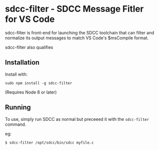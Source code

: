 # sdcc-filter - SDCC Message Fitler for VS Code

sdcc-filter is front-end for launching the SDCC toolchain that can filter and normalize its 
output messages to match VS Code's $msCompile format.

sdcc-filter also qualifies 

## Installation

Install with:

    sudo npm install -g sdcc-filter

(Requires Node 8 or later)

## Running

To use, simply run SDCC as normal but preceeed it with the `sdcc-filter` command.

eg:

```
$ sdcc-filter /opt/sdcc/bin/sdcc myfile.c
```

